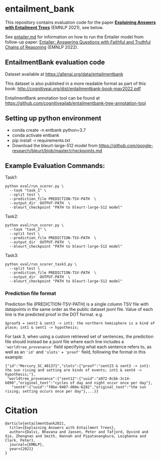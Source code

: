 # entailment_bank

This repository contains evaluation code for the 
paper [**Explaining Answers with Entailment Trees**](https://arxiv.org/abs/2104.08661) (EMNLP 2021), see below.

See [entailer.md](entailer.md) for information on how to run the Entailer model from follow-up paper: 
[Entailer: Answering Questions with Faithful and Truthful Chains of
Reasoning](https://www.semanticscholar.org/paper/Entailer%3A-Answering-Questions-with-Faithful-and-of-Tafjord-Dalvi/d400a649f0f0a3de22b89a268f48aff2dcb06a09) 
(EMNLP 2022).


## EntailmentBank evaluation code

Dataset available at https://allenai.org/data/entailmentbank

This dataset is also published in a more readable format as part of this book: http://cognitiveai.org/dist/entailmentbank-book-may2022.pdf

EntailmentBank annotation tool can be found at https://github.com/cognitiveailab/entailmentbank-tree-annotation-tool

## Setting up python environment
* conda create -n entbank python=3.7
* conda activate entbank
* pip install -r requirements.txt
* Download the bleurt-large-512 model from https://github.com/google-research/bleurt/blob/master/checkpoints.md

## Example Evaluation Commands:

Task1:

```
python eval/run_scorer.py \
  --task "task_1" \
  --split test \
  --prediction_file PREDICTION-TSV-PATH  \
  --output_dir  OUTPUT-PATH  \
  --bleurt_checkpoint "PATH to bleurt-large-512 model"
```

Task2:
```
python eval/run_scorer.py \
  --task "task_2" \
  --split test \
  --prediction_file PREDICTION-TSV-PATH  \
  --output_dir  OUTPUT-PATH  \
  --bleurt_checkpoint "PATH to bleurt-large-512 model" 
```

Task3:
```
python eval/run_scorer_task3.py \
  --split test \
  --prediction_file PREDICTION-TSV-PATH  \
  --output_dir  OUTPUT-PATH  \
  --bleurt_checkpoint "PATH to bleurt-large-512 model" 
  ```

### Prediction file format ###
Prediction file (PREDICTION-TSV-PATH) is a single column TSV file with datapoints in the same order as the public dataset jsonl file. Value of each line is the predicted proof in the DOT format.
e.g.
```
$proof$ = sent2 & sent3 -> int1: the northern hemisphere is a kind of place; int1 & sent1 -> hypothesis;
```

For task 3, when using a custom retrieved set of sentences, the prediction file should instead be a jsonl file 
where each line includes a `'worldtree_provenance'` field specifying what each sentence refers to, 
as well as an `'id'` and `'slots'` + `'proof'` field, following the format in this example:
```
{"id":"Mercury_SC_401371","slots":{"proof":"sent23 & sent3 -> int1: the sun rising and setting are kinds of events; int1 & sent4 -> hypothesis;"},
 "worldtree_provenance":{"sent12":{"uuid":"a972-0cbb-3c14-b098","original_text":"cycles of day and night occur once per day"},
   "sent4":{"uuid":"f8be-9407-d60e-6282","original_text":"the sun rising; setting occurs once per day"},...}}
```

# Citation
```
@article{entailmentbank2021,
  title={Explaining Answers with Entailment Trees},
  author={Dalvi, Bhavana and Jansen, Peter and Tafjord, Oyvind and Xie, Zhengnan and Smith, Hannah and Pipatanangkura, Leighanna and Clark, Peter},
  journal={EMNLP},
  year={2021}
}
```

